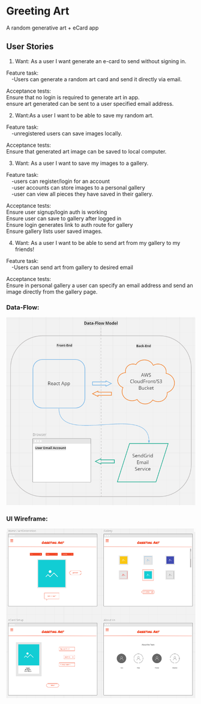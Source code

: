 # Greeting Art 

A random generative art + eCard app

## User Stories  
1. Want: As a user I want generate an e-card to send without signing in.  

Feature task:  
 -Users can generate a random art card and send it directly via email.  

Acceptance tests:  
Ensure that no login is required to generate art in app.  
ensure art generated can be sent to a user specified email address.  

2. Want:As a user I want to be able to save my random art.  

Feature task:  
 -unregistered users can save images locally.  

Acceptance tests:  
Ensure that generated art image can be saved to local computer.  

3. Want: As a user I want to save my images to a gallery.  

Feature task:  
 -users can register/login for an account  
 -user accounts can store images to a personal gallery  
 -user can view all pieces they have saved in their gallery.  

Acceptance tests:  
Ensure user signup/login auth is working  
Ensure user can save to gallery after logged in  
Ensure login generates link to auth route for gallery  
Ensure gallery lists user saved images.  

4. Want: As a user I want to be able to send art from my gallery to my friends!  

Feature task:  
 -Users can send art from gallery to desired email  

Acceptance tests:  
Ensure in personal gallery a user can specify an email address and send an image directly from the gallery page.  

### Data-Flow:

![Dataflow Chart](/src/assets/greeting-art_graphics_dataflow.png)

### UI Wireframe:

![UI Wireframe](/src/assets/greeting-art_graphics_wireframe.png)
